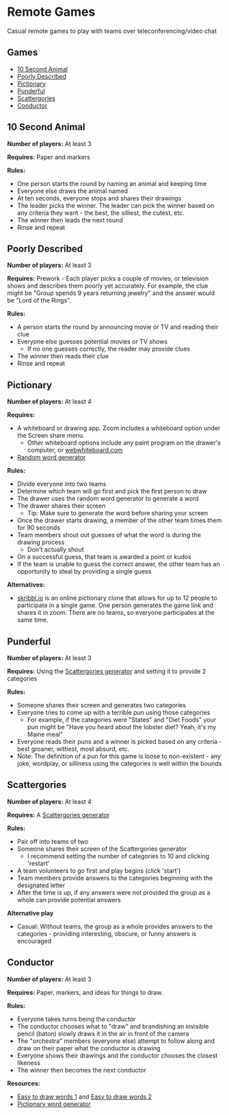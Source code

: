 # Remote Games
Casual remote games to play with teams over teleconferencing/video chat

## Games
* [10 Second Animal](#10-Second-Animal)
* [Poorly Described](#Poorly-Described)
* [Pictionary](#Pictionary)
* [Punderful](#Punderful)
* [Scattergories](#Scattergories)
* [Conductor](#Conductor)

## 10 Second Animal
**Number of players:** At least 3

**Requires:** Paper and markers

**Rules:**

* One person starts the round by naming an animal and keeping time
* Everyone else draws the animal named
* At ten seconds, everyone stops and shares their drawings
* The leader picks the winner. The leader can pick the winner based on any criteria they want - the best, the silliest, the cutest, etc. 
* The winner then leads the next round
* Rinse and repeat

## Poorly Described
**Number of players:** At least 3

**Requires:** Prework - Each player picks a couple of movies, or television shows and describes them poorly yet accurately. For example, the clue might be "Group spends 9 years returning jewelry" and the answer would be "Lord of the Rings".

**Rules:**

* A person starts the round by announcing movie or TV and reading their clue
* Everyone else guesses potential movies or TV shows
    * If no one guesses correctly, the reader may provide clues
* The winner then reads their clue
* Rinse and repeat

## Pictionary
**Number of players:** At least 4

**Requires:** 

* A whiteboard or drawing app. Zoom includes a whiteboard option under the Screen share menu. 
    * Other whiteboard options include any paint program on the drawer's computer, or [webwhiteboard.com](https://www.webwhiteboard.com/)
* [Random word generator](https://randomwordgenerator.com/pictionary.php)

**Rules:**

* Divide everyone into two teams
* Determine which team will go first and pick the first person to draw
* The drawer uses the random word generator to generate a word
* The drawer shares their screen
  * Tip: Make sure to generate the word before sharing your screen
* Once the drawer starts drawing, a member of the other team times them for 90 seconds
* Team members shout out guesses of what the word is during the drawing process
  * Don't actually shout
* On a successful guess, that team is awarded a point or kudos
* If the team is unable to guess the correct answer, the other team has an opportunity to steal by providing a single guess

**Alternatives:**

* [skribbl.io](https://skribbl.io/) is an online pictionary clone that allows for up to 12 people to participate in a single game. One person generates the game link and shares it in zoom. There are no teams, so everyone participates at the same time. 

## Punderful
**Number of players:** At least 3

**Requires:** Using the [Scattergories generator](https://swellgarfo.com/scattergories/) and setting it to provide 2 categories

**Rules:**

* Someone shares their screen and generates two categories
* Everyone tries to come up with a terrible pun using those categories
  * For example, if the categories were "States" and "Diet Foods" your pun might be "Have you heard about the lobster diet? Yeah, it's my Maine meal"
* Everyone reads their puns and a winner is picked based on any criteria - best groaner, wittiest, most absurd, etc.
* Note: The definition of a pun for this game is loose to non-existent - any joke, wordplay, or silliness using the categories is well within the bounds

## Scattergories
**Number of players:** At least 4

**Requires:** A [Scattergories generator](https://swellgarfo.com/scattergories/)

**Rules:**

* Pair off into teams of two
* Someone shares their screen of the Scattergories generator
  * I recommend setting the number of categories to 10 and clicking 'restart'
* A team volunteers to go first and play begins (click 'start')
* Team members provide answers to the categories beginning with the designated letter
* After the time is up, if any answers were not provided the group as a whole can provide potential answers

**Alternative play**

* Casual: Without teams, the group as a whole provides answers to the categories - providing interesting, obscure, or funny answers is encouraged

## Conductor
**Number of players:** At least 3

**Requires:** Paper, markers, and ideas for things to draw.

**Rules:**

* Everyone takes turns being the conductor
* The conductor chooses what to "draw" and brandishing an invisible pencil (baton) slowly draws it in the air in front of the camera
* The "orchestra" members (everyone else) attempt to follow along and draw on their paper what the conductor is drawing
* Everyone shows their drawings and the conductor chooses the closest likeness
* The winner then becomes the next conductor

**Resources:**

* [Easy to draw words 1](https://www.thegamegal.com/wp-content/uploads/2011/11/Pictionary-Words-Easy.pdf) and [Easy to draw words 2](https://www.thegamegal.com/wp-content/uploads/2014/06/Pictionary-Words-Easy-2.pdf)
* [Pictionary word generator](https://randomwordgenerator.com/pictionary.php)
